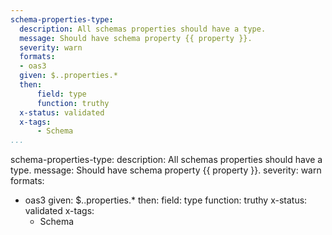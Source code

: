 ```yaml
---
schema-properties-type:
  description: All schemas properties should have a type.
  message: Should have schema property {{ property }}.
  severity: warn
  formats:
  - oas3
  given: $..properties.*
  then:
      field: type
      function: truthy
  x-status: validated
  x-tags:
      - Schema         
...
```

schema-properties-type:
  description: All schemas properties should have a type.
  message: Should have schema property {{ property }}.
  severity: warn
  formats:
  - oas3
  given: $..properties.*
  then:
      field: type
      function: truthy
  x-status: validated
  x-tags:
      - Schema  